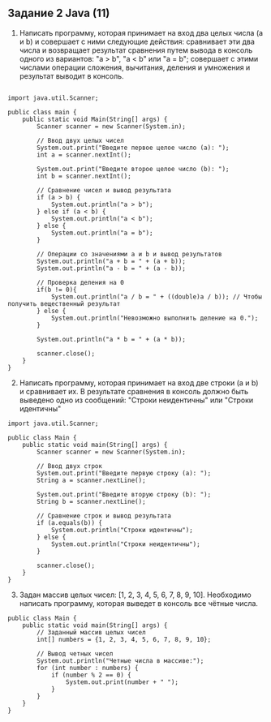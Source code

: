 ## Задание 2 Java (11)

1. Написать программу, которая принимает на вход два целых числа (a и b) и совершает с ними следующие действия:
сравнивает эти два числа и возвращает результат сравнения путем вывода в консоль одного из вариантов: "a > b", "a < b" или "a = b";
совершает с этими числами операции сложения, вычитания, деления и умножения и результат выводит в консоль.

```

import java.util.Scanner;

public class main {
    public static void Main(String[] args) {
        Scanner scanner = new Scanner(System.in);

        // Ввод двух целых чисел
        System.out.print("Введите первое целое число (a): ");
        int a = scanner.nextInt();

        System.out.print("Введите второе целое число (b): ");
        int b = scanner.nextInt();

        // Сравнение чисел и вывод результата
        if (a > b) {
            System.out.println("a > b");
        } else if (a < b) {
            System.out.println("a < b");
        } else {
            System.out.println("a = b");
        }

        // Операции со значениями a и b и вывод результатов
        System.out.println("a + b = " + (a + b));
        System.out.println("a - b = " + (a - b));
        
        // Проверка деления на 0
        if(b != 0){
            System.out.println("a / b = " + ((double)a / b)); // Чтобы получить вещественный результат
        } else {
            System.out.println("Невозможно выполнить деление на 0.");
        }
        
        System.out.println("a * b = " + (a * b));

        scanner.close();
    }
}

```
2. Написать программу, которая принимает на вход две строки (a и b) и сравнивает их. В результате сравнения в консоль должно быть выведено одно из сообщений: "Строки неидентичны" или "Строки идентичны"

```
import java.util.Scanner;

public class Main {
    public static void main(String[] args) {
        Scanner scanner = new Scanner(System.in);

        // Ввод двух строк
        System.out.print("Введите первую строку (a): ");
        String a = scanner.nextLine();

        System.out.print("Введите вторую строку (b): ");
        String b = scanner.nextLine();

        // Сравнение строк и вывод результата
        if (a.equals(b)) {
            System.out.println("Строки идентичны");
        } else {
            System.out.println("Строки неидентичны");
        }

        scanner.close();
    }
}
```

3. Задан массив целых чисел: [1, 2, 3, 4, 5, 6, 7, 8, 9, 10]. Необходимо написать программу, которая выведет в консоль все чётные числа.

```
public class Main {
    public static void main(String[] args) {
        // Заданный массив целых чисел
        int[] numbers = {1, 2, 3, 4, 5, 6, 7, 8, 9, 10};

        // Вывод четных чисел
        System.out.println("Четные числа в массиве:");
        for (int number : numbers) {
            if (number % 2 == 0) {
                System.out.print(number + " ");
            }
        }
    }
}
```
